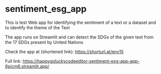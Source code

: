 # sentiment_esg_app
This is test Web app for identifying the sentiment of a text or a dataset and to identify the theme of the Text

The app runs on Streamlit and can detect the SDGs of the given text from the 17 SDGs present by United Nations

Check the app at (shortened link):
https://shorturl.at/env15

Full link:
https://happygoluckycodeeditor-sentiment-esg-app-app-6picm6.streamlit.app/

